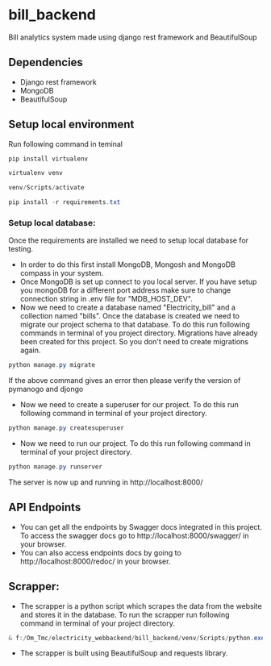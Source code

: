 # bill_backend
Bill analytics system made using django rest framework and BeautifulSoup

## Dependencies
* Django rest framework
* MongoDB
* BeautifulSoup

## Setup local environment
Run following command in teminal
```powershell
pip install virtualenv

virtualenv venv

venv/Scripts/activate

pip install -r requirements.txt
```
### Setup local database:
Once the requirements are installed we need to setup local database for testing. 
* In order to do this first install MongoDB, Mongosh and MongoDB compass in your system. 
* Once MongoDB is set up connect to you local server. If you have setup you mongoDB for a different port address make sure to change connection string in .env file for "MDB_HOST_DEV".
* Now we need to create a database named "Electricity_bill" and a collection named "bills". Once the database is created we need to migrate our project schema to that database. To do this run following commands in terminal of you project directory. Migrations have already been created for this project. So you don't need to create migrations again.
```powershell
python manage.py migrate
```
If the above command gives an error then please verify the version of pymanogo and djongo
* Now we need to create a superuser for our project. To do this run following command in terminal of your project directory.
```powershell
python manage.py createsuperuser
```
* Now we need to run our project. To do this run following command in terminal of your project directory.
```powershell
python manage.py runserver
```
The server is now up and running in http://localhost:8000/

## API Endpoints
* You can get all the endpoints by Swagger docs integrated in this project. To access the swagger docs go to http://localhost:8000/swagger/ in your browser.
* You can also access endpoints docs by going to http://localhost:8000/redoc/ in your browser.

## Scrapper:
* The scrapper is a python script which scrapes the data from the website and stores it in the database. To run the scrapper run following command in terminal of your project directory.
```powershell
& f:/Om_Tmc/electricity_webbackend/bill_backend/venv/Scripts/python.exe f:/Om_Tmc/electricity_webbackend/bill_backend/bill_app/utils.py
```
* The scrapper is built using BeautifulSoup and requests library. 

